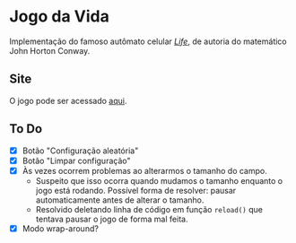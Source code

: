 # Jogo da Vida

Implementação do famoso autômato celular [_Life_](https://pt.wikipedia.org/wiki/Jogo_da_vida), de autoria do matemático John Horton Conway.

## Site

O jogo pode ser acessado [aqui](https://tiago-macedo.github.io/game-of-life/).

## To Do

- [x] Botão "Configuração aleatória"
- [x] Botão "Limpar configuração"
- [x] Às vezes ocorrem problemas ao alterarmos o tamanho do campo.
    - Suspeito que isso ocorra quando mudamos o tamanho enquanto o jogo está rodando. Possível forma de resolver: pausar automaticamente antes de alterar o tamanho.
    - Resolvido deletando linha de código em função `reload()` que tentava pausar o jogo de forma mal feita.
- [x] Modo wrap-around?